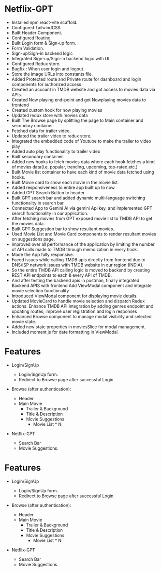 # Netflix-GPT

- Installed npm react-vite scaffold.
- Configured TailwindCSS.
- Built Header Component.
- Configured Routing
- Built Login form & Sign-up form.
- Form Validation.
- Sign-up/Sign-in backend logic
- Integrated Sign-up/Sign-in backend logic with UI
- Configured Redux store.
- Bugfix : When user login and logout.
- Store the image URLs into constants file.
- Added Protected route and Private route for dashboard and login components for authorized access
- Created an account in TMDB website and got access to movies data via APIs.
- Created Now playing end-point and got Nowplaying movies data to frontend
- Created custom hook for now playing movies
- Updated redux store with movies data
- Built The Browse page by splitting the page to Main container and secondary container
- Fetched data for trailer video.
- Updated the trailer video to redux store.
- Integrated the embedded code of Youtube to make the trailer to video play
- Added auto play functionality to trailer video
- Built secondary container.
- Added new hooks to fetch movies data where each hook fetches a kind of movies data(i.e, popular, trending, upcoming, top-rated,etc.)
- Built Movie list container to have each kind of movie data fetched using hooks.
- Built Movie card to show each movie in the movie list.
- Added responsiveness to entire app built up to now.
- Added GPT Search Button to header
- Built GPT search bar and added dynamic multi-language switching functionality in search bar
- Connected App to Gemini AI via gemini Api key, and implemented GPT search functionality in our application.
- After fetching movies from GPT exposed movie list to TMDB API to get the movies data.
- Built GPT Suggestion bar to show resultant movies.
- Used Movie List and Movie Card components to render resultant movies on suggestions page.
- improved over all performance of the application by limiting the number of API calls made to TMDB through memoization in every hook.
- Made the App fully responsive.
- Faced issues while calling TMDB apis directly from frontend due to DNS/ISP network issues with TMDB website in our region (INDIA).
- So the entire TMDB API calling logic is moved to backend by creating REST API endpoints to each & every API of TMDB.
- And after testing the backend apis in postman, finally integrated Backend APIS with frontend
  Add ViewModal component and integrate movie selection functionality
- Introduced ViewModal component for displaying movie details.
- Updated MovieCard to handle movie selection and dispatch Redux actions.
  Enhance TMDB API integration by adding genres endpoint and updating routes; improve user registration and login responses
- Enhanced Browse component to manage modal visibility and selected movie state.
- Added new state properties in moviesSlice for modal management.
- Included moment.js for date formatting in ViewModal.

# Features

- Login/SignUp

  - Login/SignUp form.
  - Redirect to Browse page after successful Login.

- Browse (after authentication):

  - Header
  - Main Movie
    - Trailer & Background
    - Title & Description
    - Movie Suggestions
      - Movie List \* N

- Netflix-GPT
  - Search Bar
  - Movie Suggestions.

# Features

- Login/SignUp

  - Login/SignUp form.
  - Redirect to Browse page after successful Login.

- Browse (after authentication):

  - Header
  - Main Movie
    - Trailer & Background
    - Title & Description
    - Movie Suggestions
      - Movie List \* N

- Netflix-GPT
  - Search Bar
  - Movie Suggestions.
